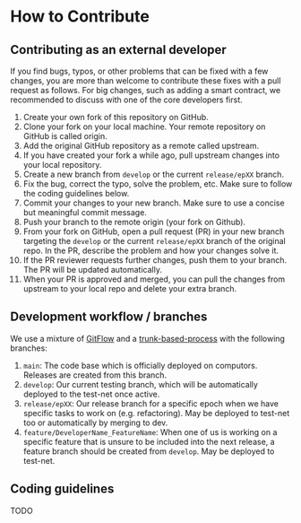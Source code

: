 # How to Contribute

## Contributing as an external developer

If you find bugs, typos, or other problems that can be fixed with a few changes, you are more than welcome to contribute these fixes with a pull request as follows.
For big changes, such as adding a smart contract, we recommended to discuss with one of the core developers first.

1. Create your own fork of this repository on GitHub.
2. Clone your fork on your local machine. Your remote repository on GitHub is called origin.
3. Add the original GitHub repository as a remote called upstream.
4. If you have created your fork a while ago, pull upstream changes into your local repository.
5. Create a new branch from `develop` or the current `release/epXX` branch.
6. Fix the bug, correct the typo, solve the problem, etc. Make sure to follow the coding guidelines below.
7. Commit your changes to your new branch. Make sure to use a concise but meaningful commit message.
8. Push your branch to the remote origin (your fork on Github).
9. From your fork on GitHub, open a pull request (PR) in your new branch targeting the `develop` or the current `release/epXX` branch of the original repo. In the PR, describe the problem and how your changes solve it.
10. If the PR reviewer requests further changes, push them to your branch. The PR will be updated automatically.
11. When your PR is approved and merged, you can pull the changes from upstream to your local repo and delete your extra branch.


## Development workflow / branches

We use a mixture of [GitFlow](https://www.atlassian.com/git/tutorials/comparing-workflows/gitflow-workflow) and a [trunk-based-process](https://www.atlassian.com/continuous-delivery/continuous-integration/trunk-based-development) with the following branches:

1. `main`: The code base which is officially deployed on computors. Releases are created from this branch.
2. `develop`: Our current testing branch, which will be automatically deployed to the test-net once active.
3. `release/epXX`: Our release branch for a specific epoch when we have specific tasks to work on (e.g. refactoring). May be deployed to test-net too or automatically by merging to dev.
4. `feature/DeveloperName_FeatureName`: When one of us is working on a specific feature that is unsure to be included into the next release, a feature branch should be created from `develop`. May be deployed to test-net.


## Coding guidelines

TODO


